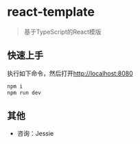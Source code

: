 # react-template

> 基于TypeScript的React模版

## 快速上手

执行如下命令，然后打开[http://localhost:8080](http://localhost:8080)

```bash
npm i
npm run dev
```

## 其他

- 咨询：Jessie
